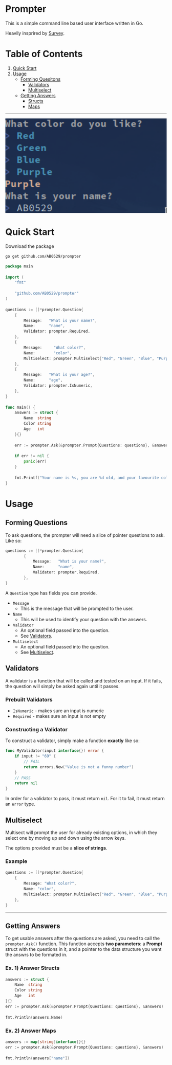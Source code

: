 # Prompter

This is a simple command line based user interface written in Go.

Heavily insprired by [Survey](https://github.com/AlecAivazis/survey).
# Table of Contents
1. [Quick Start](#quick_start)
1. [Usage](#usage)
    - [Forming Quesitons](#forming-questions)
        -   [Validators](#validators)
        - [Multiselect](#multiselect)
    - [Getting Answers](#getting-answers)
        - [Structs](#ex-1-answer-structs)
        - [Maps](#ex-2-answer-maps)

---

<p align="center">
<img src="https://github.com/AB0529/prompter/raw/main/Showcase-Image.png" data-canonical-src="https://github.com/AB0529/prompter/raw/main/Showcase-Image.png" width="512" />
</p>

# Quick Start
Download the package
```sh
go get github.com/AB0529/prompter
```
```go
package main

import (
	"fmt"

	"github.com/AB0529/prompter"
)

questions := []*prompter.Question{
    {
        Message:   "What is your name?",
        Name:      "name",
        Validator: prompter.Required,
    },
    {
        Message:     "What color?",
        Name:        "color",
        Multiselect: prompter.Multiselect{"Red", "Green", "Blue", "Purple"},
    },
    {
        Message:   "What is your age?",
        Name:      "age",
        Validator: prompter.IsNumeric,
    },
}

func main() {
    answers := struct {
        Name  string
        Color string
        Age   int
    }{}

	err := prompter.Ask(&prompter.Prompt{Questions: questions}, &answers)

	if err != nil {
		panic(err)
	}

	fmt.Printf("Your name is %s, you are %d old, and your favourite color is %s!\n", answers.Name, answers.Age, answers.Color)
}
```

# Usage
## Forming Questions
To ask questions, the prompter will need a slice of pointer questions to ask. Like so:
```go
questions := []*prompter.Question{
		{
			Message:   "What is your name?",
			Name:      "name",
			Validator: prompter.Required,
        },
}
```
A `Question` type has fields you can provide.
- `Message`
    - This is the message that will be prompted to the user.
- `Name`
    - This will be used to identify your question with the answers.
- `Validator`
    - An optional field passed into the question.
    - See [Validators](#Validators).
- `Multiselect`
    - An optional field passed into the question.
    - See [Multiselect](#Multiselect).

## Validators
A validator is a function that will be called and tested on an input. If it fails, the question will simply be asked again until it passes.
### Prebuilt Validators
- `IsNumeric` - makes sure an input is numeric
- `Required` - makes sure an input is not empty

### Constructing a Validator
To construct a validator, simply make a function **exactly** like so:
```go
func MyValidator(input interface{}) error {
    if input != "69" {
        // FAIL
        return errors.New("Value is not a funny number")
    }
    // PASS
    return nil
}
```
In order for a validator to pass, it must return `nil`. For it to fail, it must return an `error` type. 

## Multiselect
Multisect will prompt the user for already existing options, in which they select one by moving up and down using the arrow keys.

The options provided must be a **slice of strings**.

### Example
```go
questions := []*prompter.Question{
    {
        Message: "What color?",
        Name: "color",
        Multiselect: prompter.Multiselect{"Red", "Green", "Blue", "Purple"},
    },
}
```

---

## Getting Answers
To get usable answers after the questions are asked, you need to call the `prompter.Ask()` function. This function accepts **two parameters**: a **Prompt** struct with the questions in it, and a pointer to the data structure you want the answrs to be formated in.

### Ex. 1) Answer Structs
```go
answers := struct {
    Name  string
    Color string
    Age   int
}{}
err := prompter.Ask(&prompter.Prompt{Questions: questions}, &answers)

fmt.Println(answers.Name)
```
### Ex. 2) Answer Maps
```go
answers := map[string]interface{}{}
err := prompter.Ask(&prompter.Prompt{Questions: questions}, &answers)

fmt.Println(answers["name"])
```